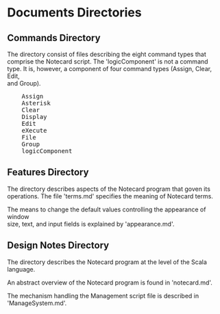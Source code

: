 <h1>Documents Directories</h1>

<h2>Commands Directory</h2>

<p>The directory consist of files describing the eight command types that <br />
comprise the Notecard script.  The 'logicComponent' is not a command type. 
It is, however, a component of four command types (Assign, Clear, Edit, <br />
and Group).  </p>

<pre>
    Assign
    Asterisk
    Clear
    Display
    Edit
    eXecute
    File
    Group
    logicComponent
</pre> 

<h2>Features Directory</h2>

<p>The directory describes aspects of the Notecard program that goven its <br />
operations. The file 'terms.md' specifies the meaning of Notecard terms.  </p>

<p>The means to change the default values controlling the appearance of window <br />
size, text, and input fields is explained by 'appearance.md'.  </p>

<h2>Design Notes Directory</h2>

<p>The directory describes the Notecard program at the level of the Scala language.   </p>

<p>An abstract overview of the Notecard program is found in 'notecard.md'.  </p>

<p>The mechanism handling the Management script file is described in 'ManageSystem.md'.</p>
